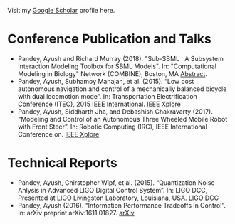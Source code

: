 Visit my [Google Scholar](https://scholar.google.com/citations?user=dl98f5UAAAAJ&hl=en) profile here.

# Conference Publication and Talks
* Pandey, Ayush and Richard Murray (2018). "Sub-SBML : A Subsystem Interaction Modeling Toolbox for SBML Models". In: "Computational Modeling in Biology" Network (COMBINE), Boston, MA [Abstract](https://ayush-pandey.github.io/projects#subsbml).
* Pandey, Ayush, Subhamoy Mahajan, et al. (2015). “Low cost autonomous navigation and control of a mechanically balanced bicycle with dual locomotion mode”. In: Transportation Electrification Conference (ITEC), 2015 IEEE International. [IEEE Xplore](http://ieeexplore.ieee.org/document/7386938/)
* Pandey, Ayush, Siddharth Jha, and Debashish Chakravarty (2017). “Modeling and Control of an Autonomous Three Wheeled Mobile Robot with Front Steer”. In: Robotic Computing (IRC), IEEE International Conference on. [IEEE Xplore](http://ieeexplore.ieee.org/document/7926529/)   

# Technical Reports
* Pandey, Ayush, Chirstopher Wipf, et al. (2015). “Quantization Noise Anlysis in Advanced LIGO Digital Control System”. In: LIGO DCC, Presented at LIGO Livingston Laboratory, Louisiana, USA. [LIGO DCC](https://dcc.ligo.org/LIGO-T1500351/public)
* Pandey, Ayush (2016). “Information Performance Tradeoffs in Control”. In: arXiv preprint arXiv:1611.01827. [arXiv](https://arxiv.org/abs/1611.01827)

